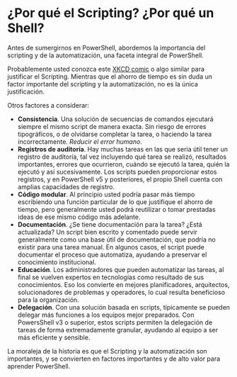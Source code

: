 # ¿Por qué el Scripting? ¿Por qué un Shell?

Antes de sumergirnos en PowerShell, abordemos  la importancia del scripting y de la automatización, una faceta integral de PowerShell.

Probablemente usted conozca este [XKCD comic](http://xkcd.com/1205/) o algo similar para justificar el Scripting. Mientras que el ahorro de tiempo es sin duda un factor importante del scripting y la automatización, no es la única justificación. 

Otros factores a considerar:

* **Consistencia**. Una solución de secuencias de comandos ejecutará siempre el mismo script de manera exacta. Sin riesgo de errores tipográficos, o de olvidarse completar la tarea, o haciendo la tarea incorrectamente. _Reducir el error humano_. 
* **Registros de auditoría**. Hay muchas tareas en las que sería útil tener un registro de auditoría, tal vez incluyendo qué tarea se realizó, resultados importantes, errores que ocurrieron, cuándo se ejecutó la tarea, quién la ejecutó y así sucesivamente. Los scripts pueden proporcionar estos registros, y en PowerShell v5 y posteriores, el propio Shell cuenta con amplias capacidades de registro.
* **Código modular**. Al principio usted podría pasar más tiempo escribiendo una función particular de lo que justifique el ahorro de tiempo, pero generalmente usted podrá reutilizar o tomar prestadas ideas de ese mismo código más adelante.
* **Documentación**. ¿Se tiene documentación para la tarea? ¿Está actualizada? Un script bien escrito y comentado puede servir generalmente como una base útil de documentación, que podría no existir para una tarea manual. En algunos casos, el script puede documentar el proceso que automatiza, ayudando a preservar el conocimiento institucional.
* **Educación**. Los administradores que pueden automatizar las tareas, al final se vuelven expertos en tecnologías como resultado de sus conocimientos. Eso los convierte en mejores planificadores, arquitectos, solucionadores de problemas y operadores, lo cual resulta beneficioso para la organización.
* **Delegación**. Con una solución basada en scripts, típicamente se pueden delegar más funciones a los equipos mejor preparados. Con PowersShell v3 o superior, estos scripts permiten la delegación de tareas de forma extremadamente granular, ayudando al equipo a ser más eficiente y sensible.

La moraleja de la historia es que el Scripting y la automatización son importantes, y se convierten en factores importantes y de alto valor para aprender PowerShell.
